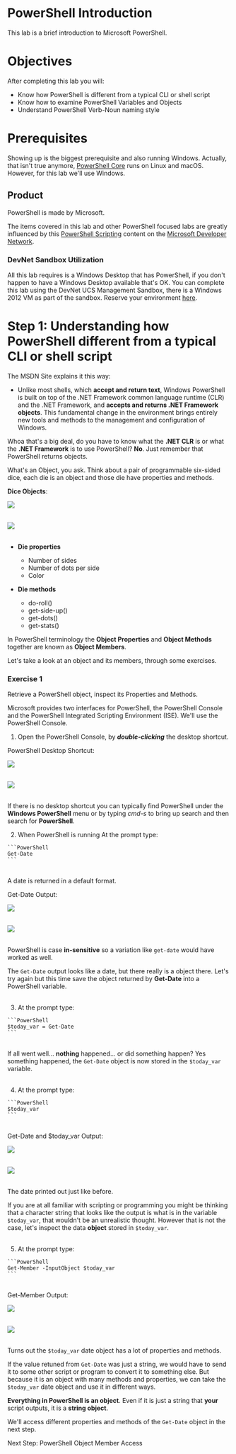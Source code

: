 # PowerShell Introduction

This lab is a brief introduction to Microsoft PowerShell.

# Objectives

After completing this lab you will:

  - Know how PowerShell is different from a typical CLI or shell script
  - Know how to examine PowerShell Variables and Objects
  - Understand PowerShell Verb-Noun naming style

# Prerequisites

Showing up is the biggest prerequisite and also running Windows. Actually, that isn't true anymore, [PowerShell Core](https://github.com/powershell/powershell) runs on Linux and macOS. However, for this lab we'll use Windows.

## Product

PowerShell is made by Microsoft.

The items covered in this lab and other PowerShell focused labs are greatly influenced by this [PowerShell Scripting](https://msdn.microsoft.com/en-us/powershell/scripting/powershell-scripting) content on the [Microsoft Developer Network](https://msdn.microsoft.com/en-us/default.aspx).

### DevNet Sandbox Utilization

All this lab requires is a Windows Desktop that has PowerShell, if you don't happen to have a Windows Desktop available that's OK. You can complete this lab using the DevNet UCS Management Sandbox, there is a Windows 2012 VM as part of the sandbox. Reserve your environment [here](https://devnetsandbox.cisco.com/RM/Diagram/Index/3323b7b0-b70b-4b1e-a929-6bdbff3aac8a?diagramType=Topology).

# Step 1: Understanding how PowerShell different from a typical CLI or shell script

The MSDN Site explains it this way:

  - Unlike most shells, which **accept and return text**, Windows PowerShell is built on top of the .NET Framework common language runtime (CLR) and the .NET Framework, and **accepts and returns .NET Framework objects**. This fundamental change in the environment brings entirely new tools and methods to the management and configuration of Windows.

Whoa that's a big deal, do you have to know what the **.NET CLR** is or what the **.NET Framework** is to use PowerShell? **No**. Just remember that PowerShell returns objects.

What's an Object, you ask. Think about a pair of programmable six-sided dice, each die is an object and those die have properties and methods.

**Dice Objects**:

![](assets/images/image-01.jpg)<br/><br/>

![](/posts/files/introduction-to-powershell-introduction/assets/images/image-01.jpg)<br/><br/>

- **Die properties**
  - Number of sides
  - Number of dots per side
  - Color

- **Die methods**
  - do-roll()
  - get-side-up()
  - get-dots()
  - get-stats()

In PowerShell terminology the **Object Properties** and **Object Methods** together are known as **Object Members**.

Let's take a look at an object and its members, through some exercises.

### Exercise 1

Retrieve a PowerShell object, inspect its Properties and Methods.

Microsoft provides two interfaces for PowerShell, the PowerShell Console and the PowerShell Integrated Scripting Environment (ISE). We'll use the PowerShell Console.

  1. Open the PowerShell Console, by ***double-clicking*** the desktop shortcut.

  PowerShell Desktop Shortcut:

  ![](assets/images/image-02.jpg)<br/><br/>

  ![](/posts/files/introduction-to-powershell-introduction/assets/images/image-02.jpg)<br/><br/>

  If there is no desktop shortcut you can typically find PowerShell under the **Windows PowerShell** menu or by typing *cmd-s* to bring up search and then search for **PowerShell**.  

  2. When PowerShell is running At the prompt type:

    ```PowerShell
    Get-Date
    ```

  </br>A date is returned in a default format.

  Get-Date Output:

  ![](assets/images/image-03.jpg)<br/><br/>

  ![](/posts/files/introduction-to-powershell-introduction/assets/images/image-03.jpg)<br/><br/>

  PowerShell is case **in-sensitive** so a variation like `get-date` would have worked as well.

  The `Get-Date` output looks like a date, but there really is a object there. Let's try again but this time save the object returned by **Get-Date** into a PowerShell variable.<br/><br/>

  3. At the prompt type:

    ```PowerShell
    $today_var = Get-Date
    ```

  </br>If all went well... **nothing** happened... or did something happen? Yes something happened, the `Get-Date` object is now stored in the `$today_var` variable.<br/><br/>

  4. At the prompt type:

    ```PowerShell
    $today_var
    ```

  <br>Get-Date and $today_var Output:

  ![](assets/images/image-04.jpg)<br/><br/>

  ![](/posts/files/introduction-to-powershell-introduction/assets/images/image-04.jpg)<br/><br/>

  The date printed out just like before.

  If you are at all familiar with scripting or programming you might be thinking that a character string that looks like the output is what is in the variable `$today_var`, that wouldn't be an unrealistic thought. However that is not the case, let's inspect the data **object** stored in `$today_var`.<br/><br/>

  5. At the prompt type:

    ```PowerShell
    Get-Member -InputObject $today_var
    ```

  </br>Get-Member Output:

  ![](assets/images/image-05.jpg)<br/><br/>

  ![](/posts/files/introduction-to-powershell-introduction/assets/images/image-05.jpg)<br/><br/>

  Turns out the `$today_var` date object has a lot of properties and methods.

  If the value retuned from `Get-Date` was just a string, we would have to send it to some other script or program to convert it to something else. But because it is an object with many methods and properties, we can take the `$today_var` date object and use it in different ways.

  **Everything in PowerShell is an object**. Even if it is just a string that **your** script outputs, it is a **string object**.

  We'll access different properties and methods of the `Get-Date` object in the next step.

  Next Step: PowerShell Object Member Access
